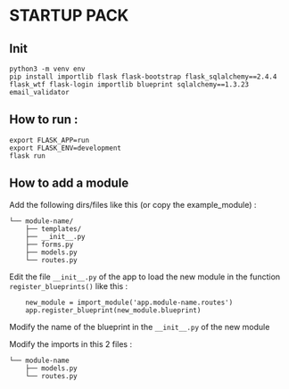 # STARTUP PACK

## Init

    python3 -m venv env
    pip install importlib flask flask-bootstrap flask_sqlalchemy==2.4.4 flask_wtf flask-login importlib blueprint sqlalchemy==1.3.23 email_validator

## How to run :
```
export FLASK_APP=run
export FLASK_ENV=development
flask run
```
## How to add a module

Add the following dirs/files like this (or copy the example_module) :
```
└── module-name/
    ├── templates/
    ├── __init__.py
    ├── forms.py
    ├── models.py
    └── routes.py
```

Edit the file `__init__.py` of the app to load the new module in the function `register_blueprints()` like this : 
```
    new_module = import_module('app.module-name.routes')
    app.register_blueprint(new_module.blueprint)
```

Modify the name of the blueprint in the `__init__.py` of the new module

Modify the imports in this 2 files :
```
└── module-name
    ├── models.py
    └── routes.py
```